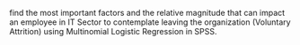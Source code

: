 find the most important factors and the relative magnitude that can impact an employee in IT Sector to contemplate leaving the organization (Voluntary Attrition) using Multinomial Logistic Regression in SPSS.
